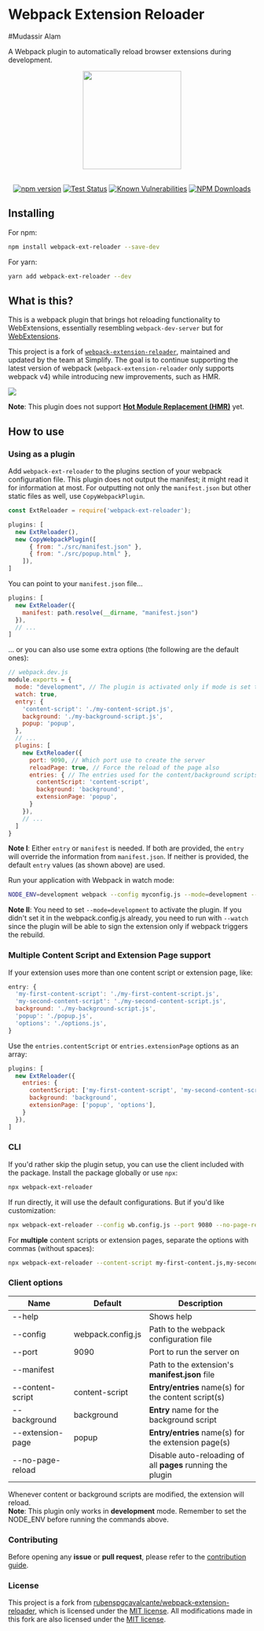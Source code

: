 # Webpack Extension Reloader
#Mudassir Alam

A Webpack plugin to automatically reload browser extensions during development.

<div align="center">
  <a href="https://github.com/webpack/webpack">
    <img width="200" height="200" src="https://webpack.js.org/assets/icon-square-big.svg">
  </a>
  <br>
  <br>

[![npm version](https://img.shields.io/npm/v/webpack-ext-reloader)](https://www.npmjs.com/package/webpack-ext-reloader)
[![Test Status](https://github.com/SimplifyJobs/webpack-ext-reloader/workflows/tests/badge.svg)](https://github.com/SimplifyJobs/webpack-ext-reloader/actions?query=branch%3Amaster)
[![Known Vulnerabilities](https://snyk.io/test/github/SimplifyJobs/webpack-ext-reloader/badge.svg)](https://snyk.io/test/github/SimplifyJobs/webpack-ext-reloader/)
[![NPM Downloads](https://img.shields.io/npm/dt/webpack-ext-reloader.svg)](https://www.npmjs.com/package/webpack-ext-reloader)

</div>

## Installing

For npm:

```bash
npm install webpack-ext-reloader --save-dev
```

For yarn:

```bash
yarn add webpack-ext-reloader --dev
```

## What is this?

This is a webpack plugin that brings hot reloading functionality to WebExtensions, essentially resembling `webpack-dev-server` but for [WebExtensions](https://developer.mozilla.org/en-US/docs/Mozilla/Add-ons/WebExtensions).

This project is a fork of [`webpack-extension-reloader`](https://github.com/rubenspgcavalcante/webpack-extension-reloader), maintained and updated by the team at Simplify. The goal is to continue supporting the latest version of webpack (`webpack-extension-reloader` only supports webpack v4) while introducing new improvements, such as HMR.

![](.github/sample-gif.gif)

**Note**: This plugin does not support [**Hot Module Replacement (HMR)**](https://webpack.js.org/concepts/hot-module-replacement/) yet.

## How to use

### Using as a plugin

Add `webpack-ext-reloader` to the plugins section of your webpack configuration file. This plugin does not output the manifest; it might read it for information at most. For outputting not only the `manifest.json` but other static files as well, use `CopyWebpackPlugin`.

```js
const ExtReloader = require('webpack-ext-reloader');

plugins: [
  new ExtReloader(),
  new CopyWebpackPlugin([
      { from: "./src/manifest.json" },
      { from: "./src/popup.html" },
    ]),
]
```

You can point to your `manifest.json` file...

```js
plugins: [
  new ExtReloader({
    manifest: path.resolve(__dirname, "manifest.json")
  }),
  // ...
]
```

... or you can also use some extra options (the following are the default ones):

```js
// webpack.dev.js
module.exports = {
  mode: "development", // The plugin is activated only if mode is set to development
  watch: true,
  entry: {
    'content-script': './my-content-script.js',
    background: './my-background-script.js',
    popup: 'popup',
  },
  // ...
  plugins: [
    new ExtReloader({
      port: 9090, // Which port use to create the server
      reloadPage: true, // Force the reload of the page also
      entries: { // The entries used for the content/background scripts or extension pages
        contentScript: 'content-script',
        background: 'background',
        extensionPage: 'popup',
      }
    }),
    // ...
  ]
}
```

**Note I**: Either `entry` or `manifest` is needed. If both are provided, the `entry` will override the information from `manifest.json`. If neither is provided, the default `entry` values (as shown above) are used.

Run your application with Webpack in watch mode:

```bash
NODE_ENV=development webpack --config myconfig.js --mode=development --watch 
```

**Note II**: You need to set `--mode=development` to activate the plugin. If you didn't set it in the webpack.config.js already, you need to run with `--watch` since the plugin will be able to sign the extension only if webpack triggers the rebuild.

### Multiple Content Script and Extension Page support

If your extension uses more than one content script or extension page, like:

```js
entry: {
  'my-first-content-script': './my-first-content-script.js',
  'my-second-content-script': './my-second-content-script.js',
  background: './my-background-script.js',
  'popup': './popup.js',
  'options': './options.js',
}
```

Use the `entries.contentScript` or `entries.extensionPage` options as an array:

```js
plugins: [
  new ExtReloader({
    entries: { 
      contentScript: ['my-first-content-script', 'my-second-content-script'],
      background: 'background',
      extensionPage: ['popup', 'options'],
    }
  }),
]
```

### CLI

If you'd rather skip the plugin setup, you can use the client included with the package. Install the package globally or use `npx`:

```bash
npx webpack-ext-reloader
```

If run directly, it will use the default configurations. But if you'd like customization:

```bash
npx webpack-ext-reloader --config wb.config.js --port 9080 --no-page-reload --content-script my-content.js --background bg.js --extension-page popup.js
```

For **multiple** content scripts or extension pages, separate the options with commas (without spaces):

```bash
npx webpack-ext-reloader --content-script my-first-content.js,my-second-content.js --extension-page popup.js,options.js
```

### Client options

| Name              | Default           | Description                                                       |
| ----------------- | ----------------- | ----------------------------------------------------------------- |
| --help            |                   | Shows help                                                        |
| --config          | webpack.config.js | Path to the webpack configuration file                            |
| --port            | 9090              | Port to run the server on                                         |
| --manifest        |                   | Path to the extension's **manifest.json** file                    |
| --content-script  | content-script    | **Entry/entries** name(s) for the content script(s)               |
| --background      | background        | **Entry** name for the background script                          |
| --extension-page  | popup             | **Entry/entries** name(s) for the extension page(s)               |
| --no-page-reload  |                   | Disable auto-reloading of all **pages** running the plugin        |

Whenever content or background scripts are modified, the extension will reload.  
**Note**: This plugin only works in **development** mode. Remember to set the NODE_ENV before running the commands above.

### Contributing

Before opening any **issue** or **pull request**, please refer to the [contribution guide](/.github/CONTRIBUTING.MD).

### License

This project is a fork from [rubenspgcavalcante/webpack-extension-reloader](https://github.com/rubenspgcavalcante/webpack-extension-reloader), which is licensed under the [MIT license](https://github.com/rubenspgcavalcante/webpack-extension-reloader/blob/master/LICENSE). All modifications made in this fork are also licensed under the [MIT license](https://github.com/SimplifyJobs/webpack-ext-reloader/blob/master/LICENSE).

